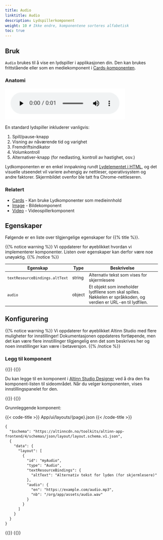 ```yaml
---
title: Audio
linktitle: Audio
description: Lydspillerkomponent
weight: 10 # Ikke endre, komponentene sorteres alfabetisk
toc: true
---
```


## Bruk

`Audio` brukes til å vise en lydspiller i applikasjonen din. Den kan brukes frittstående eller som en
mediekomponent i [Cards-komponenten](../cards).

### Anatomi

![Audio-komponent](./audio-component.png)

En standard lydspiller inkluderer vanligvis:

1. Spill/pause-knapp
2. Visning av nåværende tid og varighet
3. Fremdriftsindikator
4. Volumkontroll
5. Alternativer-knapp (for nedlasting, kontroll av hastighet, osv.)

Lydkomponenten er en enkel innpakning rundt [Lydelementet i HTML](https://developer.mozilla.org/en-US/docs/Web/HTML/Element/audio),
og det visuelle utseendet vil variere avhengig av nettleser, operativsystem og andre faktorer.
Skjermbildet ovenfor ble tatt fra Chrome-nettleseren.

### Relatert

- [Cards](../cards) - Kan bruke Lydkomponenter som medieinnhold
- [Image](../image) - Bildekomponent
- [Video](../video) - Videospillerkomponent

## Egenskaper

Følgende er en liste over tilgjengelige egenskaper for {{% title %}}.

{{% notice warning %}}
Vi oppdaterer for øyeblikket hvordan vi implementerer komponenter. Listen over egenskaper kan derfor være noe unøyaktig.
{{% /notice %}}

| **Egenskap**                   | **Type** | **Beskrivelse**                                                                                                         |
|--------------------------------|----------|-------------------------------------------------------------------------------------------------------------------------|
| `textResourceBindings.altText` | string   | Alternativ tekst som vises for skjermlesere                                                                             |
| `audio`                        | object   | Et objekt som inneholder lydfilene som skal spilles. Nøkkelen er språkkoden, og verdien er URL-en til lydfilen.         |

## Konfigurering

{{% notice warning %}}
Vi oppdaterer for øyeblikket Altinn Studio med flere muligheter for innstillinger!
 Dokumentasjonen oppdateres fortløpende, men det kan være flere innstillinger tilgjengelig enn det som beskrives her og noen innstillinger kan være i betaversjon.
{{% /notice %}}

### Legg til komponent

{{<content-version-selector classes="border-box">}}
{{<content-version-container version-label="Altinn Studio Designer">}}

Du kan legge til en komponent i [Altinn Studio Designer](/nb/altinn-studio/getting-started/) ved å dra den fra komponent-listen til sideområdet.
Når du velger komponenten, vises innstillingspanelet for den.

{{</content-version-container>}}
{{<content-version-container version-label="Kode">}}

Grunnleggende komponent:

{{< code-title >}}
App/ui/layouts/{page}.json
{{< /code-title >}}

```json{hl_lines="6-"}
{
  "$schema": "https://altinncdn.no/toolkits/altinn-app-frontend/4/schemas/json/layout/layout.schema.v1.json",
  {
    "data": {
      "layout": [
        {
          "id": "myAudio",
          "type": "Audio",
          "textResourceBindings": {
            "altText": "Alternativ tekst for lyden (for skjermlesere)"
          },
          "audio": {
            "en": "https://example.com/audio.mp3",
            "nb": "/org/app/assets/audio.wav"
          }
        }
      ]
    }
  }
}
```

{{</content-version-container>}}
{{</content-version-selector>}}
